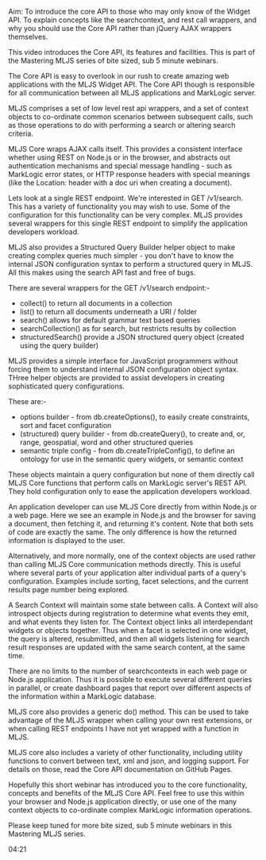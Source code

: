 
Aim: To introduce the core API to those who may only know of the Widget API. To explain concepts like the searchcontext, and rest call wrappers, and why you should use the Core API rather than jQuery AJAX wrappers themselves.

This video introduces the Core API, its features and facilities. This is part of the Mastering MLJS series of bite sized, sub 5 minute webinars.

The Core API is easy to overlook in our rush to create amazing web applications with the MLJS Widget API. The Core API though is responsible for all communication between all MLJS applications and MarkLogic server. 

MLJS comprises a set of low level rest api wrappers, and a set of context objects to co-ordinate common scenarios between subsequent calls, such as those operations to do with performing a search or altering search criteria.

MLJS Core wraps AJAX calls itself. This provides a consistent interface whether using REST on Node.js or in the browser, and abstracts out authentication mechanisms and special message handling - such as MarkLogic error states, or HTTP response headers with special meanings (like the Location: header with a doc uri when creating a document).

Lets look at a single REST endpoint. We're interested in GET /v1/search. This has a variety of functionality you may wish to use. Some of the configuration for this functionality can be very complex. MLJS provides several wrappers for this single REST endpoint to simplify the application developers workload. 

MLJS also provides a Structured Query Builder helper object to make creating complex queries much simpler - you don't have to know the internal JSON configuration syntax to perform a structured query in MLJS. All this makes using the search API fast and free of bugs.

There are several wrappers for the GET /v1/search endpoint:-
 - collect() to return all documents in a collection
 - list() to return all documents underneath a URI / folder
 - search() allows for default grammar text based queries
 - searchCollection() as for search, but restricts results by collection
 - structuredSearch() provide a JSON structured query object (created using the query builder)
 
MLJS provides a simple interface for JavaScript programmers without forcing them to understand internal JSON configuration object syntax. THree helper objects are provided to assist developers in creating sophisticated query configurations.

These are:-
 - options builder - from db.createOptions(), to easily create constraints, sort and facet configuration
 - (structured) query builder - from db.createQuery(), to create and, or, range, geospatial, word and other structured queries
 - semantic triple config - from db.createTripleConfig(), to define an ontology for use in the semantic query widgets, or semantic context
 
These objects maintain a query configuration but none of them directly call MLJS Core functions that perform calls on MarkLogic server's REST API. They hold configuration only to ease the application developers workload.

An application developer can use MLJS Core directly from within Node.js or a web page. Here we see an example in Node.js and the browser for saving a document, then fetching it, and returning it's content. Note that both sets of code are exactly the same. The only difference is how the returned information is displayed to the user.

Alternatively, and more normally, one of the context objects are used rather than calling MLJS Core communication methods directly. This is useful where several parts of your application alter individual parts of a query's configuration. Examples include sorting, facet selections, and the current results page number being explored.

A Search Context will maintain some state between calls. A Context will also introspect objects during registration to determine what events they emit, and what events they listen for. The Context object links all interdependant widgets or objects together. Thus when a facet is selected in one widget, the query is altered, resubmitted, and then all widgets listening for search result responses are updated with the same search content, at the same time.

There are no limits to the number of searchcontexts in each web page or Node.js application. Thus it is possible to execute several different queries in parallel, or create dashboard pages that report over different aspects of the information within a MarkLogic database.

MLJS core also provides a generic do() method. This can be used to take advantage of the MLJS wrapper when calling your own rest extensions, or when calling REST endpoints I have not yet wrapped with a function in MLJS.

MLJS core also includes a variety of other functionality, including utility functions to convert between text, xml and json, and logging support. For details on those, read the Core API documentation on GitHub Pages.

Hopefully this short webinar has introduced you to the core functionality, concepts and benefits of the MLJS Core API. Feel free to use this within your browser and Node.js application directly, or use one of the many context objects to co-ordinate complex MarkLogic information operations.

Please keep tuned for more bite sized, sub 5 minute webinars in this Mastering MLJS series.

04:21

